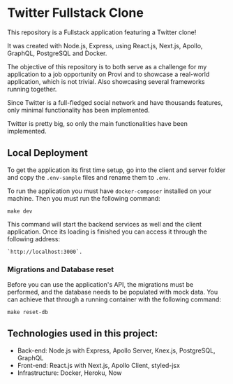 # Twitter Fullstack Clone

This repository is a Fullstack application featuring a Twitter clone!

It was created with Node.js, Express, using React.js, Next.js, Apollo, GraphQL, PostgreSQL and Docker.

The objective of this repository is to both serve as a challenge for my application to a job opportunity on Provi and to showcase a real-world application, which is not trivial. Also showcasing several frameworks running together.

Since Twitter is a full-fledged social network and have thousands features, only minimal functionality has been implemented.

Twitter is pretty big, so only the main functionalities have been implemented.

## Local Deployment

To get the application its first time setup, go into the client and server folder and copy the `.env-sample` files and rename them to `.env`.

To run the application you must have `docker-composer` installed on your machine. Then you must run the following command:

    make dev

This command will start the backend services as well and the client application. Once its loading is finished you can access it through the following address:

    `http://localhost:3000`.

### Migrations and Database reset

Before you can use the application's API, the migrations must be performed, and the database needs to be populated with mock data. You can achieve that through a running container with the following command:

    make reset-db    

## Technologies used in this project:

- Back-end: Node.js with Express, Apollo Server, Knex.js, PostgreSQL, GraphQL
- Front-end: React.js with Next.js, Apollo Client, styled-jsx
- Infrastructure: Docker, Heroku, Now
